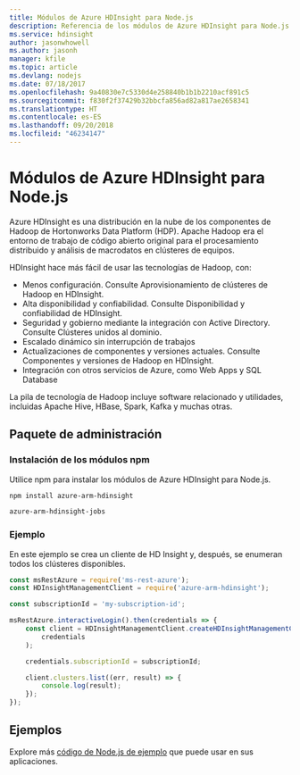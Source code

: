 ```yaml
---
title: Módulos de Azure HDInsight para Node.js
description: Referencia de los módulos de Azure HDInsight para Node.js
ms.service: hdinsight
author: jasonwhowell
ms.author: jasonh
manager: kfile
ms.topic: article
ms.devlang: nodejs
ms.date: 07/18/2017
ms.openlocfilehash: 9a40830e7c5330d4e258840b1b1b2210acf891c5
ms.sourcegitcommit: f830f2f37429b32bbcfa856ad82a817ae2658341
ms.translationtype: HT
ms.contentlocale: es-ES
ms.lasthandoff: 09/20/2018
ms.locfileid: "46234147"
---
```

# <a name="azure-hdinsight-modules-for-nodejs"></a>Módulos de Azure HDInsight para Node.js

Azure HDInsight es una distribución en la nube de los componentes de Hadoop de Hortonworks Data Platform (HDP). Apache Hadoop era el entorno de trabajo de código abierto original para el procesamiento distribuido y análisis de macrodatos en clústeres de equipos.

HDInsight hace más fácil de usar las tecnologías de Hadoop, con:
- Menos configuración. Consulte Aprovisionamiento de clústeres de Hadoop en HDInsight.
- Alta disponibilidad y confiabilidad. Consulte Disponibilidad y confiabilidad de HDInsight.
- Seguridad y gobierno mediante la integración con Active Directory. Consulte Clústeres unidos al dominio.
- Escalado dinámico sin interrupción de trabajos
- Actualizaciones de componentes y versiones actuales. Consulte Componentes y versiones de Hadoop en HDInsight.
- Integración con otros servicios de Azure, como Web Apps y SQL Database

La pila de tecnología de Hadoop incluye software relacionado y utilidades, incluidas Apache Hive, HBase, Spark, Kafka y muchas otras. 

## <a name="management-package"></a>Paquete de administración

### <a name="install-the-npm-modules"></a>Instalación de los módulos npm

Utilice npm para instalar los módulos de Azure HDInsight para Node.js.

```bash
npm install azure-arm-hdinsight
```

```bash
azure-arm-hdinsight-jobs
```

### <a name="example"></a>Ejemplo 

En este ejemplo se crea un cliente de HD Insight y, después, se enumeran todos los clústeres disponibles. 

```javascript
const msRestAzure = require('ms-rest-azure');
const HDInsightManagementClient = require('azure-arm-hdinsight');

const subscriptionId = 'my-subscription-id';

msRestAzure.interactiveLogin().then(credentials => {
    const client = HDInsightManagementClient.createHDInsightManagementClient(
        credentials
    );

    credentials.subscriptionId = subscriptionId;

    client.clusters.list((err, result) => {
        console.log(result);
    });
});
```

## <a name="samples"></a>Ejemplos

Explore más [código de Node.js de ejemplo](https://azure.microsoft.com/resources/samples/?platform=nodejs) que puede usar en sus aplicaciones.
